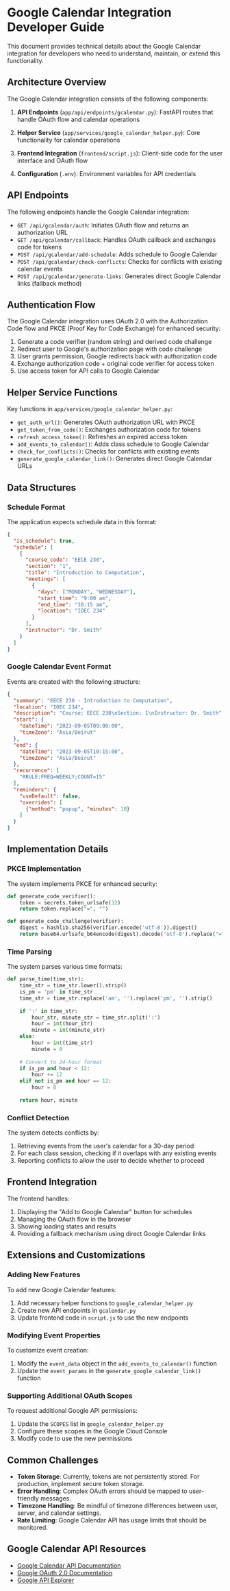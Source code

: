 # Google Calendar Integration Developer Guide

This document provides technical details about the Google Calendar integration for developers who need to understand, maintain, or extend this functionality.

## Architecture Overview

The Google Calendar integration consists of the following components:

1. **API Endpoints** (`app/api/endpoints/gcalendar.py`): FastAPI routes that handle OAuth flow and calendar operations

2. **Helper Service** (`app/services/google_calendar_helper.py`): Core functionality for calendar operations

3. **Frontend Integration** (`frontend/script.js`): Client-side code for the user interface and OAuth flow

4. **Configuration** (`.env`): Environment variables for API credentials

## API Endpoints

The following endpoints handle the Google Calendar integration:

- `GET /api/gcalendar/auth`: Initiates OAuth flow and returns an authorization URL
- `GET /api/gcalendar/callback`: Handles OAuth callback and exchanges code for tokens
- `POST /api/gcalendar/add-schedule`: Adds schedule to Google Calendar
- `POST /api/gcalendar/check-conflicts`: Checks for conflicts with existing calendar events
- `POST /api/gcalendar/generate-links`: Generates direct Google Calendar links (fallback method)

## Authentication Flow

The Google Calendar integration uses OAuth 2.0 with the Authorization Code flow and PKCE (Proof Key for Code Exchange) for enhanced security:

1. Generate a code verifier (random string) and derived code challenge
2. Redirect user to Google's authorization page with code challenge
3. User grants permission, Google redirects back with authorization code
4. Exchange authorization code + original code verifier for access token
5. Use access token for API calls to Google Calendar

## Helper Service Functions

Key functions in `app/services/google_calendar_helper.py`:

- `get_auth_url()`: Generates OAuth authorization URL with PKCE
- `get_token_from_code()`: Exchanges authorization code for tokens
- `refresh_access_token()`: Refreshes an expired access token
- `add_events_to_calendar()`: Adds class schedule to Google Calendar
- `check_for_conflicts()`: Checks for conflicts with existing events
- `generate_google_calendar_link()`: Generates direct Google Calendar URLs

## Data Structures

### Schedule Format

The application expects schedule data in this format:

```json
{
  "is_schedule": true,
  "schedule": [
    {
      "course_code": "EECE 230",
      "section": "1",
      "title": "Introduction to Computation",
      "meetings": [
        {
          "days": ["MONDAY", "WEDNESDAY"],
          "start_time": "9:00 am",
          "end_time": "10:15 am",
          "location": "IOEC 234"
        }
      ],
      "instructor": "Dr. Smith"
    }
  ]
}
```

### Google Calendar Event Format

Events are created with the following structure:

```json
{
  "summary": "EECE 230 - Introduction to Computation",
  "location": "IOEC 234",
  "description": "Course: EECE 230\nSection: 1\nInstructor: Dr. Smith",
  "start": {
    "dateTime": "2023-09-05T09:00:00",
    "timeZone": "Asia/Beirut"
  },
  "end": {
    "dateTime": "2023-09-05T10:15:00",
    "timeZone": "Asia/Beirut"
  },
  "recurrence": [
    "RRULE:FREQ=WEEKLY;COUNT=15"
  ],
  "reminders": {
    "useDefault": false,
    "overrides": [
      {"method": "popup", "minutes": 10}
    ]
  }
}
```

## Implementation Details

### PKCE Implementation

The system implements PKCE for enhanced security:

```python
def generate_code_verifier():
    token = secrets.token_urlsafe(32)
    return token.replace("=", "")

def generate_code_challenge(verifier):
    digest = hashlib.sha256(verifier.encode('utf-8')).digest()
    return base64.urlsafe_b64encode(digest).decode('utf-8').replace("=", "")
```

### Time Parsing

The system parses various time formats:

```python
def parse_time(time_str):
    time_str = time_str.lower().strip()
    is_pm = 'pm' in time_str
    time_str = time_str.replace('am', '').replace('pm', '').strip()
    
    if ':' in time_str:
        hour_str, minute_str = time_str.split(':')
        hour = int(hour_str)
        minute = int(minute_str)
    else:
        hour = int(time_str)
        minute = 0
        
    # Convert to 24-hour format
    if is_pm and hour < 12:
        hour += 12
    elif not is_pm and hour == 12:
        hour = 0
        
    return hour, minute
```

### Conflict Detection

The system detects conflicts by:

1. Retrieving events from the user's calendar for a 30-day period
2. For each class session, checking if it overlaps with any existing events
3. Reporting conflicts to allow the user to decide whether to proceed

## Frontend Integration

The frontend handles:

1. Displaying the "Add to Google Calendar" button for schedules
2. Managing the OAuth flow in the browser
3. Showing loading states and results
4. Providing a fallback mechanism using direct Google Calendar links

## Extensions and Customizations

### Adding New Features

To add new Google Calendar features:

1. Add necessary helper functions to `google_calendar_helper.py`
2. Create new API endpoints in `gcalendar.py`
3. Update frontend code in `script.js` to use the new endpoints

### Modifying Event Properties

To customize event creation:

1. Modify the `event_data` object in the `add_events_to_calendar()` function
2. Update the `event_params` in the `generate_google_calendar_link()` function

### Supporting Additional OAuth Scopes

To request additional Google API permissions:

1. Update the `SCOPES` list in `google_calendar_helper.py`
2. Configure these scopes in the Google Cloud Console
3. Modify code to use the new permissions

## Common Challenges

- **Token Storage**: Currently, tokens are not persistently stored. For production, implement secure token storage.
- **Error Handling**: Complex OAuth errors should be mapped to user-friendly messages.
- **Timezone Handling**: Be mindful of timezone differences between user, server, and calendar settings.
- **Rate Limiting**: Google Calendar API has usage limits that should be monitored.

## Google Calendar API Resources

- [Google Calendar API Documentation](https://developers.google.com/calendar/api)
- [Google OAuth 2.0 Documentation](https://developers.google.com/identity/protocols/oauth2/web-server)
- [Google API Explorer](https://developers.google.com/apis-explorer/#p/calendar/v3/) 
